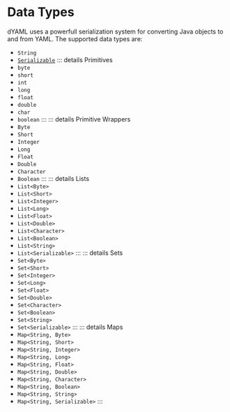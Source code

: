 # Data Types

dYAML uses a powerfull serialization system for converting Java objects to and from YAML. The supported data types are:
- `String`
- [`Serializable`](/declarative-yaml/custom-objects.md)
::: details Primitives
- `byte`
- `short`
- `int`
- `long`
- `float`
- `double`
- `char`
- `boolean`
:::
::: details Primitive Wrappers
- `Byte`
- `Short`
- `Integer`
- `Long`
- `Float`
- `Double`
- `Character`
- `Boolean`
:::
::: details Lists
- `List<Byte>`
- `List<Short>`
- `List<Integer>`
- `List<Long>`
- `List<Float>`
- `List<Double>`
- `List<Character>`
- `List<Boolean>`
- `List<String>`
- `List<Serializable>`
:::
::: details Sets
- `Set<Byte>`
- `Set<Short>`
- `Set<Integer>`
- `Set<Long>`
- `Set<Float>`
- `Set<Double>`
- `Set<Character>`
- `Set<Boolean>`
- `Set<String>`
- `Set<Serializable>`
:::
::: details Maps
- `Map<String, Byte>`
- `Map<String, Short>`
- `Map<String, Integer>`
- `Map<String, Long>`
- `Map<String, Float>`
- `Map<String, Double>`
- `Map<String, Character>`
- `Map<String, Boolean>`
- `Map<String, String>`
- `Map<String, Serializable>`
:::